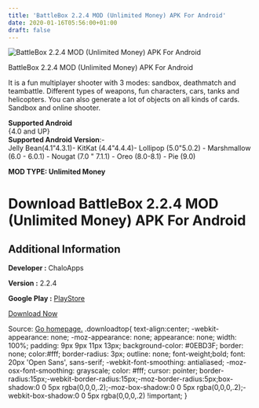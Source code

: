 ```yaml
---
title: 'BattleBox 2.2.4 MOD (Unlimited Money) APK For Android'
date: 2020-01-16T05:56:00+01:00
draft: false
---
```


![BattleBox 2.2.4 MOD (Unlimited Money) APK For Android](https://i0.wp.com/apkhome.net/wp-content/uploads/2020/01/BattleBox-2.2.4-MOD-Unlimited-Money.png "BattleBox 2.2.4 MOD (Unlimited Money) APK For Android")

  

BattleBox 2.2.4 MOD (Unlimited Money) APK For Android

It is a fun multiplayer shooter with 3 modes: sandbox, deathmatch and teambattle. Different types of weapons, fun characters, cars, tanks and helicopters. You can also generate a lot of objects on all kinds of cards. Sandbox and online shooter.

**Supported Android**  
{4.0 and UP}  
**Supported Android Version**:-  
Jelly Bean(4.1"4.3.1)- KitKat (4.4"4.4.4)- Lollipop (5.0"5.0.2) - Marshmallow (6.0 - 6.0.1) - Nougat (7.0 " 7.1.1) - Oreo (8.0-8.1) - Pie (9.0)

**MOD TYPE: Unlimited Money**

Download BattleBox 2.2.4 MOD (Unlimited Money) APK For Android
==============================================================

Additional Information
----------------------

**Developer :** ChaloApps

**Version :** 2.2.4

**Google Play :** [PlayStore](https://play.google.com/store/apps/details?id=com.chaloapps.battlebox)

  

[Download Now](https://store4app.co/post/battlebox-2-2-4-mod-unlimited-money-apk-for-android_1578844991)

  
Source: [Go homepage.](https://store4app.co/post/battlebox-2-2-4-mod-unlimited-money-apk-for-android_1578844991) .downloadtop{ text-align:center; -webkit-appearance: none; -moz-appearance: none; appearance: none; width: 100%; padding: 9px 9px 11px 13px; background-color: #0EBD3F; border: none; color:#fff; border-radius: 3px; outline: none; font-weight;bold; font: 20px 'Open Sans', sans-serif; -webkit-font-smoothing: antialiased; -moz-osx-font-smoothing: grayscale; color: #fff; cursor: pointer; border-radius:15px;-webkit-border-radius:15px;-moz-border-radius:5px;box-shadow:0 0 5px rgba(0,0,0,.2);-moz-box-shadow:0 0 5px rgba(0,0,0,.2);-webkit-box-shadow:0 0 5px rgba(0,0,0,.2) !important; }